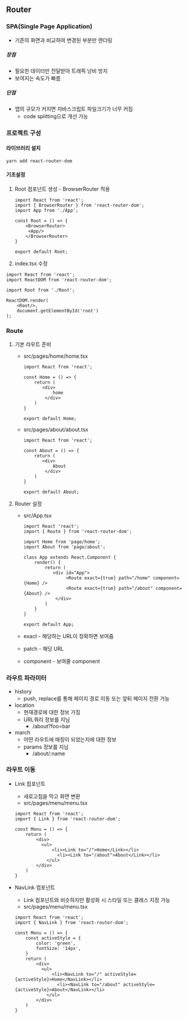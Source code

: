## Router

### SPA(Single Page Application)

- 기존의 화면과 비교하여 변경된 부분만 렌더링

##### 장점

- 필요한 데이터만 전달받아 트래픽 낭비 방지
- 보여지는 속도가 빠름

##### 단점

- 앱의 규모가 커지면 자바스크립트 파일크기가 너무 커짐
  - code splitting으로 개선 가능



### 프로젝트 구성

#### 라이브러리 설치

``` react
yarn add react-router-dom
```



#### 기초설정

1. Root 컴포넌트 생성 - BrowserRouter 적용

   ``` react
   import React from 'react';
   import { BrowserRouter } from 'react-router-dom';
   import App from './App';
   
   const Root = () => {
       <BrowserRouter>
       	<App/>
       </BrowserRouter>
   }
   
   export default Root;
   ```

2.  index.tsx 수정

   ``` react
   import React from 'react';
   import ReactDOM from 'react-router-dom';
   
   import Root from './Root';
   
   ReactDOM.render(
       <Root/>, 
       document.getElementById('root')
   );
   ```

   

### Route

1. 기본 라우트 준비

   - src/pages/home/home.tsx

     ``` react
     import React from 'react';
     
     const Home = () => {
         return (
         	<div>
             	home
             </div>
         )
     }
     
     export default Home;
     ```

   - src/pages/about/about.tsx

     ``` react
     import React from 'react';
     
     const About = () => {
         return (
         	<div>
             	About
             </div>
         )
     }
     
     export default About;
     ```

2. Router 설정

   - src/App.tsx

     ``` react
     import React 'react';
     import { Route } from 'react-router-dom';
     
     import Home from 'page/home';
     import About from 'page/about';
     
     class App extends React.Component {
         render() {
             return (
             	<div id="App">
                     <Route exact={true} path="/home" component={Home} />
                     <Route exact={true} path="/about" component={About} />
                 </div>
             )
         }
     }
     
     export default App;
     ```

   - exact - 해당하는 URL이 정확하면 보여줌
   - patch - 해당 URL
   - component - 보여줄 component



### 라우트 파라미터

- history
  - push, replace를 통해 페이지 경로 이동 또는 앞뒤 페이지 전환 가능
- location
  - 현재경로에 대한 정보 가짐
  - URL쿼리 정보를 지님
    - /about?foo=bar
- march
  - 어떤 라우트에 매칭이 되었는지에 대한 정보
  - params 정보를 지님
    - /about/:name



### 라우트 이동

- Link 컴포넌트

  - 새로고침을 막고 화면 변환
  - src/pages/menu/menu.tsx

  ``` react
  import React from 'react';
  import { Link } from 'react-router-dom';
  
  const Menu = () => {
      return (
          <div>
          	<ul>
              	<li><Link to="/">Home</Link></li>
                  <li><Link to="/about">About</Link></li>
              </ul>
          </div>
      )
  }
  ```

- NavLink 컴포넌트

  - Link 컴포넌트와 비슷하지만 활성화 시 스타일 또는 클래스 지정 가능
  - src/pages/menu/menu.tsx

  ``` react
  import React from 'react';
  import { NavLink } from 'react-router-dom';
  
  const Menu = () => {
      const activeStyle = {
          color: 'green',
          fontSize: '14px',
      }
      return (
          <div>
          	<ul>
              	<li><NavLink to="/" activeStyle={activeStyle}>Home</NavLink></li>
                  <li><NavLink to="/about" activeStyle={activeStyle}>About</NavLink></li>
              </ul>
          </div>
      )
  }
  ```